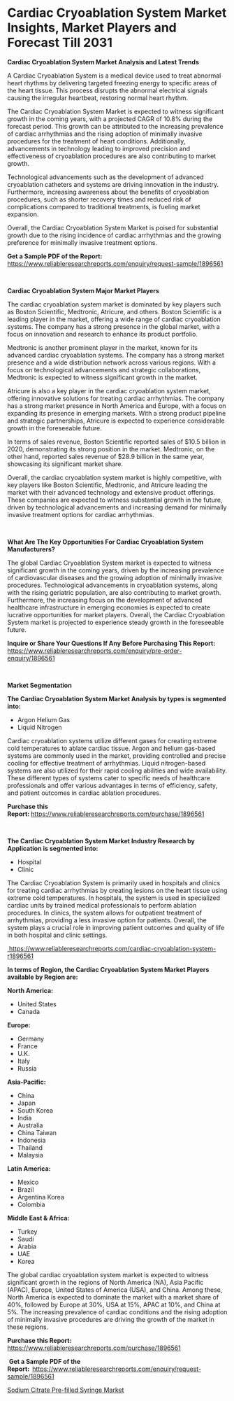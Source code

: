 <p><h1>Cardiac Cryoablation System Market Insights, Market Players and Forecast Till 2031</h1></p><p><strong>Cardiac Cryoablation System Market Analysis and Latest Trends</strong></p>
<p><p>A Cardiac Cryoablation System is a medical device used to treat abnormal heart rhythms by delivering targeted freezing energy to specific areas of the heart tissue. This process disrupts the abnormal electrical signals causing the irregular heartbeat, restoring normal heart rhythm.</p><p>The Cardiac Cryoablation System Market is expected to witness significant growth in the coming years, with a projected CAGR of 10.8% during the forecast period. This growth can be attributed to the increasing prevalence of cardiac arrhythmias and the rising adoption of minimally invasive procedures for the treatment of heart conditions. Additionally, advancements in technology leading to improved precision and effectiveness of cryoablation procedures are also contributing to market growth.</p><p>Technological advancements such as the development of advanced cryoablation catheters and systems are driving innovation in the industry. Furthermore, increasing awareness about the benefits of cryoablation procedures, such as shorter recovery times and reduced risk of complications compared to traditional treatments, is fueling market expansion.</p><p>Overall, the Cardiac Cryoablation System Market is poised for substantial growth due to the rising incidence of cardiac arrhythmias and the growing preference for minimally invasive treatment options.</p></p>
<p><strong>Get a Sample PDF of the Report:&nbsp;</strong> <a href="https://www.reliableresearchreports.com/enquiry/request-sample/1896561">https://www.reliableresearchreports.com/enquiry/request-sample/1896561</a></p>
<p>&nbsp;</p>
<p><strong>Cardiac Cryoablation System Major Market Players</strong></p>
<p><p>The cardiac cryoablation system market is dominated by key players such as Boston Scientific, Medtronic, Atricure, and others. Boston Scientific is a leading player in the market, offering a wide range of cardiac cryoablation systems. The company has a strong presence in the global market, with a focus on innovation and research to enhance its product portfolio.</p><p>Medtronic is another prominent player in the market, known for its advanced cardiac cryoablation systems. The company has a strong market presence and a wide distribution network across various regions. With a focus on technological advancements and strategic collaborations, Medtronic is expected to witness significant growth in the market.</p><p>Atricure is also a key player in the cardiac cryoablation system market, offering innovative solutions for treating cardiac arrhythmias. The company has a strong market presence in North America and Europe, with a focus on expanding its presence in emerging markets. With a strong product pipeline and strategic partnerships, Atricure is expected to experience considerable growth in the foreseeable future.</p><p>In terms of sales revenue, Boston Scientific reported sales of $10.5 billion in 2020, demonstrating its strong position in the market. Medtronic, on the other hand, reported sales revenue of $28.9 billion in the same year, showcasing its significant market share.</p><p>Overall, the cardiac cryoablation system market is highly competitive, with key players like Boston Scientific, Medtronic, and Atricure leading the market with their advanced technology and extensive product offerings. These companies are expected to witness substantial growth in the future, driven by technological advancements and increasing demand for minimally invasive treatment options for cardiac arrhythmias.</p></p>
<p>&nbsp;</p>
<p><strong>What Are The Key Opportunities For Cardiac Cryoablation System Manufacturers?</strong></p>
<p><p>The global Cardiac Cryoablation System market is expected to witness significant growth in the coming years, driven by the increasing prevalence of cardiovascular diseases and the growing adoption of minimally invasive procedures. Technological advancements in cryoablation systems, along with the rising geriatric population, are also contributing to market growth. Furthermore, the increasing focus on the development of advanced healthcare infrastructure in emerging economies is expected to create lucrative opportunities for market players. Overall, the Cardiac Cryoablation System market is projected to experience steady growth in the foreseeable future.</p></p>
<p><strong>Inquire or Share Your Questions If Any Before Purchasing This Report:</strong> <a href="https://www.reliableresearchreports.com/enquiry/pre-order-enquiry/1896561">https://www.reliableresearchreports.com/enquiry/pre-order-enquiry/1896561</a></p>
<p>&nbsp;</p>
<p><strong>Market Segmentation</strong></p>
<p><strong>The Cardiac Cryoablation System Market Analysis by types is segmented into:</strong></p>
<p><ul><li>Argon Helium Gas</li><li>Liquid Nitrogen</li></ul></p>
<p><p>Cardiac cryoablation systems utilize different gases for creating extreme cold temperatures to ablate cardiac tissue. Argon and helium gas-based systems are commonly used in the market, providing controlled and precise cooling for effective treatment of arrhythmias. Liquid nitrogen-based systems are also utilized for their rapid cooling abilities and wide availability. These different types of systems cater to specific needs of healthcare professionals and offer various advantages in terms of efficiency, safety, and patient outcomes in cardiac ablation procedures.</p></p>
<p><strong>Purchase this Report:&nbsp;</strong><a href="https://www.reliableresearchreports.com/purchase/1896561">https://www.reliableresearchreports.com/purchase/1896561</a></p>
<p>&nbsp;</p>
<p><strong>The Cardiac Cryoablation System Market Industry Research by Application is segmented into:</strong></p>
<p><ul><li>Hospital</li><li>Clinic</li></ul></p>
<p><p>The Cardiac Cryoablation System is primarily used in hospitals and clinics for treating cardiac arrhythmias by creating lesions on the heart tissue using extreme cold temperatures. In hospitals, the system is used in specialized cardiac units by trained medical professionals to perform ablation procedures. In clinics, the system allows for outpatient treatment of arrhythmias, providing a less invasive option for patients. Overall, the system plays a crucial role in improving patient outcomes and quality of life in both hospital and clinic settings.</p></p>
<p><a href="https://www.reliableresearchreports.com/cardiac-cryoablation-system-r1896561">&nbsp;https://www.reliableresearchreports.com/cardiac-cryoablation-system-r1896561</a></p>
<p><strong>In terms of Region, the Cardiac Cryoablation System Market Players available by Region are:</strong></p>
<p>
    <p> <strong> North America: </strong>
        <ul>
            <li>United States</li>
            <li>Canada</li>
        </ul>
        </p> 
    <p> <strong> Europe: </strong>
        <ul>
            <li>Germany</li>
            <li>France</li>
            <li>U.K.</li>
            <li>Italy</li>
            <li>Russia</li>
        </ul>
        </p> 
    <p> <strong> Asia-Pacific: </strong>
        <ul>
            <li>China</li>
            <li>Japan</li>
            <li>South Korea</li>
            <li>India</li>
            <li>Australia</li>
            <li>China Taiwan</li>
            <li>Indonesia</li>
            <li>Thailand</li>
            <li>Malaysia</li>
        </ul>
        </p> 
    <p> <strong> Latin America: </strong>
        <ul>
            <li>Mexico</li>
            <li>Brazil</li>
            <li>Argentina Korea</li>
            <li>Colombia</li>
        </ul>
        </p> 
    <p> <strong> Middle East & Africa: </strong>
        <ul>
            <li>Turkey</li>
            <li>Saudi</li>
            <li>Arabia</li>
            <li>UAE</li>
            <li>Korea</li>
        </ul>
    </p>
    </p>
<p><p>The global cardiac cryoablation system market is expected to witness significant growth in the regions of North America (NA), Asia Pacific (APAC), Europe, United States of America (USA), and China. Among these, North America is expected to dominate the market with a market share of 40%, followed by Europe at 30%, USA at 15%, APAC at 10%, and China at 5%. The increasing prevalence of cardiac conditions and the rising adoption of minimally invasive procedures are driving the growth of the market in these regions.</p></p>
<p><strong>Purchase this Report: </strong><a href="https://www.reliableresearchreports.com/purchase/1896561">https://www.reliableresearchreports.com/purchase/1896561</a></p>
<p>&nbsp;<strong>Get a Sample PDF of the Report:&nbsp;&nbsp;</strong><a href="https://www.reliableresearchreports.com/enquiry/request-sample/1896561">https://www.reliableresearchreports.com/enquiry/request-sample/1896561</a></p>
<p><strong></strong></p>
<p><p><a href="https://github.com/jaidynmorantestelletmjzya/Market-Research-Report-List-4/blob/main/sodium-citrate-pre-filled-syringe-market.md">Sodium Citrate Pre-filled Syringe Market</a></p></p>